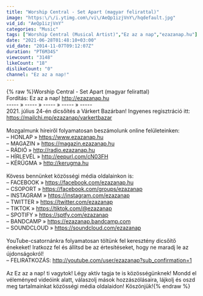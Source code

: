 ```yaml
---
title: "Worship Central - Set Apart (magyar felirattal)"
image: "https:\/\/i.ytimg.com\/vi\/AeQp1izjVnY\/hqdefault.jpg"
vid_id: "AeQp1izjVnY"
categories: "Music"
tags: ["Worship Central (Musical Artist)","Ez az a nap","ezazanap.hu"]
date: "2021-06-28T01:48:10+03:00"
vid_date: "2014-11-07T09:12:07Z"
duration: "PT6M34S"
viewcount: "3148"
likeCount: "18"
dislikeCount: "0"
channel: "Ez az a nap!"
---
```

{% raw %}Worship Central - Set Apart (magyar felirattal)<br />Fordítás: Ez az a nap! <a rel="nofollow" target="blank" href="http://ezazanap.hu">http://ezazanap.hu</a><br />----- » ----- » ----- » ----- » -----<br />2021. július 24-én dicsőítés a Várkert Bazárban! Ingyenes regisztráció itt: <a rel="nofollow" target="blank" href="https://mailchi.mp/ezazanap/varkertbazar">https://mailchi.mp/ezazanap/varkertbazar</a><br /><br />Mozgalmunk híreiről folyamatosan beszámolunk online felületeinken:<br />– HONLAP » <a rel="nofollow" target="blank" href="https://www.ezazanap.hu">https://www.ezazanap.hu</a><br />– MAGAZIN » <a rel="nofollow" target="blank" href="https://magazin.ezazanap.hu">https://magazin.ezazanap.hu</a><br />– RÁDIÓ » <a rel="nofollow" target="blank" href="http://radio.ezazanap.hu">http://radio.ezazanap.hu</a><br />– HÍRLEVÉL » <a rel="nofollow" target="blank" href="http://eepurl.com/cN03FH">http://eepurl.com/cN03FH</a><br />– KÉRÜGMA » <a rel="nofollow" target="blank" href="http://kerugma.hu">http://kerugma.hu</a><br /><br />Kövess bennünket közösségi média oldalainkon is:<br />– FACEBOOK » <a rel="nofollow" target="blank" href="https://facebook.com/ezazanap.hu">https://facebook.com/ezazanap.hu</a><br />– CSOPORT » <a rel="nofollow" target="blank" href="https://facebook.com/groups/ezazanap">https://facebook.com/groups/ezazanap</a><br />– INSTAGRAM » <a rel="nofollow" target="blank" href="https://instagram.com/ezazanap">https://instagram.com/ezazanap</a><br />– TWITTER » <a rel="nofollow" target="blank" href="https://twitter.com/ezazanap">https://twitter.com/ezazanap</a><br />– TIKTOK » <a rel="nofollow" target="blank" href="https://tiktok.com/@ezazanap">https://tiktok.com/@ezazanap</a><br />– SPOTIFY » <a rel="nofollow" target="blank" href="https://sptfy.com/ezazanap">https://sptfy.com/ezazanap</a><br />– BANDCAMP » <a rel="nofollow" target="blank" href="https://ezazanap.bandcamp.com">https://ezazanap.bandcamp.com</a><br />– SOUNDCLOUD » <a rel="nofollow" target="blank" href="https://soundcloud.com/ezazanap">https://soundcloud.com/ezazanap</a><br /><br />YouTube-csatornánkra folyamatosan töltünk fel keresztény dicsőítő énekeket! Iratkozz fel és állítsd be az értesítéseket, hogy ne maradj le az újdonságokról!<br />– FELIRATKOZÁS: <a rel="nofollow" target="blank" href="http://youtube.com/user/ezazanap?sub_confirmation=1">http://youtube.com/user/ezazanap?sub_confirmation=1</a><br /><br />Az Ez az a nap! ti vagytok! Légy aktív tagja te is közösségünknek! Mondd el véleményed videóink alatt, válaszolj mások hozzászólásaira, lájkolj és oszd meg tartalmainkat közösségi média oldalaidon! Köszönjük!{% endraw %}
